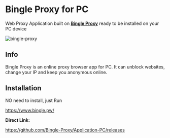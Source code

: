 
# Bingle Proxy for PC


Web Proxy Application built on [**Bingle Proxy**](https://www.bingle.pw/) ready to be installed on your PC device


![bingle-proxy](https://github.com/Bingle-Proxy/Application/assets/161473759/bf46b254-ddfb-45bb-9e54-c0e1d1a702f0)


## Info

Bingle Proxy is an online proxy browser app for PC. It can unblock websites, change your IP and keep you anonymous online.

## Installation

NO need to install, just Run

https://www.bingle.pw/


**Direct Link:**  

https://github.com/Bingle-Proxy/Application-PC/releases
